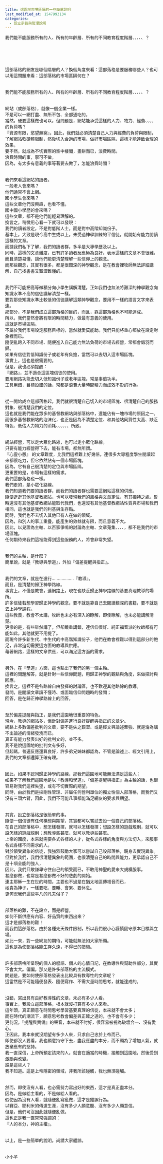 ```yaml
---
title: 這園地市場區隔的一些簡單說明
last_modified_at: 1547993134
categories:
  - 設立宗旨與管理說明
---
```


我們能不能服務所有的人、所有的年齡層、所有的不同教育程度階層、、、、、？<br><br><!--more--><br><br><br><br>這部落格的網友是哪個階層的人？換個角度來看：這部落格是要服務哪些人？也可以用這問題來看：這部落格的市場區隔何在？ <br><br><br>我們能不能服務所有的人、所有的年齡層、所有的不同教育程度階層、、、、、？<br><br><br>網站（或部落格），就像一個企業一樣。<br>不是可以一網打盡、無所不包、全部通吃的。<br>當然，硬要這樣做也可以，但問題是，網站能承受這樣的人力、物力、經費、、、、的負荷嗎？<br>『資源有限，慾望無窮』，因此，我們就必須清楚自己人力與經費的負荷與限制，了解網站軟硬體限制，然後切入合適的市場，做好市場區隔，這樣才能達致合理的效果。<br>要不然，就成為不切實際的空中樓閣，畫餅而已，浪費時間。<br>浪費時間的事，寧可不做。<br>因為，有太多有意義的事等著要去做了，怎能浪費時間？<br><br><br>我們來看這網站的讀者。<br>一般老人會來嗎？<br>他們通常不會上網。<br>國小學生會來嗎？<br>這些文章他們沒興趣，也看不懂。<br>國中國小學歷的會來嗎？<br>這些文章，都不是他們能輕易理解的。<br>換言之，稍微用心看一下就可以發現：<br>我們的讀者設定，不是對低階人士，而是對中高階知識份子。<br>基本上，大致是現今高中生或以上，未受過神學訓練的平信徒，就開始有能力閱讀這樣的文章。<br>而據我們私下了解，我們的讀者群，多半是大專學歷及以上。<br>同時，這樣的文章難度，已有許多讀者反應極為良好，表示這樣的文章不會很難，而且清楚易懂，讓他們能更清楚理解一些信仰上的觀念。<br>而那些觀念，其實有很多，都是很艱深的神學觀念，是在教會裡牧師無法詳細講解，自己找書書又艱澀難懂的。<br><br><br>我們不可能把高等微積分向小學生講解清楚，正如我們也無法將艱深的神學觀念向知識水準不高的信徒講解清楚一樣。<br>要對那些知識水準比較低的信徒講解這類神學觀念，要用不一樣的語言文字來表達。<br>那部分，不是我們成立這部落格的目的，而且，靠這部落格也不可能達成。<br>所以，我們當然會將有限的時間精力，做最有意義的使用。<br>這就是市場區隔。<br>不屬於我們市場設定服務目標的，當然就愛莫能助。我們只能將重心都放在設定對象裡而已。<br>隨便亂跨入不同市場、隨便進入自己能力無法負荷的市場去經營，常都會鍛羽而歸。<br>如果有信徒對低知識份子或老年有負擔，當然可以去切入這市場區塊。<br>事實上，這也是很需要的。<br>但是，我也必須提醒：<br>『網路』，並不適合這區塊信徒的使用。<br>要用網路功能去切入低知識份子或老年區塊，常是事倍功半。<br>工具用錯，目標設錯的話，常都是浪費大量時間精力而成效不彰的行為。<br><br><br>從一開始成立這部落格起，我們就很清楚自己切入的市場區塊、很清楚自己的服務對象、很清楚我們的定位。<br>這也就是我們能在眾多的基督教網站與部落格中，還能佔有一塊市場的原因之一。<br>而很多基督教網站的泡沫化，也正是因為不清楚定位、和其他站同質性太高、缺乏特色、低估人力物力的消耗、、、、、、所致。<br><br><br>網站經營，可以走大眾化路線，也可以走小眾化路線。<br>只要有能力經營得下去，能有市場，都無所謂。<br>『心靈小憩』  的文章難度，比我們這裡難上好幾倍，連很多大專程度學生閱讀起來都很吃力，但它依然佔有一個市場區塊。<br>因為，它有自己很清楚的定位與市場區隔。<br>更重要的是，市場有這樣的需求。<br>我們這部落格也一樣。<br>我們走的，是小眾化路線。<br>我們知道我們要的讀者群，而我們的讀者群也需要這網站這樣的供應。<br>隨便逛逛其他基督教網站，也可以發現我們的風格與文章定位，有其獨特之處。暫時還沒有其他基督教網站能取代我們，也還沒有其他基督教網站性質與市場和我們相同，這也就是我們的利基與生存點。<br>同時，我們也不去切入其他已有人在做的領域。<br>因為，和別人的事工重疊，能產生的效益就有限，而且意義不大。<br>因此，以見證為主軸、以百家爭鳴的討論為主軸、文章蒐集、、、、，都不是我們的市場區塊。<br>任何期待來我們這裡能得到這些服務的人，將會非常失望。<br><br><br>我們的主軸，是什麼？<br>簡單說，就是『教導與學道』，外加『偏差提醒與指正』。<br><br><br>我們的文章，就是在進行………………『教導』。<br>而且，是清楚的歸正神學路線。<br>事實上，不僅是教會，連網路上，現在也缺乏歸正神學路線的基要真理教導的場所。<br>許多信徒若想學習歸正神學的觀念，要不就是靠自己去閱讀艱深的書籍，要不就是去上神學課程。<br>這些教義，教會不太講，牧師也未必有深入的瞭解，即使瞭解，也未必能講解清楚。<br>更慘的是，有些雖然講了，但卻嚴重講錯，連信仰很好、純正福音派的牧師都有可能如此，其他就更不用提了。<br>而現今許多新生代、中生代的中高階知識份子，他們在教會裡難以得到這部分的飽足，非常迫切需要這方面的教導與供應。<br>藉著網路，這樣的文章供應，可以滿足這方面的需求。<br><br><br>另外，在『學道』方面，這也點出了我們的另一個主軸。<br>這裡的問題解答，就是針對一些信仰問題，用歸正神學的觀點與角度，來做探討與回應。<br>換言之，這裡不是各路線自由發揮的討論區，也不歡迎其他路線的教導。<br>發問，是閱讀文章讀不懂時、或面臨信仰問題時的發問；<br>回答，是在歸正神學路線上的回答。<br><br><br>至於偏差提醒與指正，是我們這園地很重要的特色。<br>現今，教導的網站多，但針對偏差進行良好提醒與指正的文章少。<br>網路上多數偏差批判的文章，要不是失之艱澀、或是經文與論述牽強、就是淪為講不出論述的情緒發洩而已。<br>真正有能力發表出好的批判文的，並不多。<br>我不是說這園地的批判文有多好，<br>但起碼，普遍反應還算良好，許多弟兄姊妹都認為，不管是論述上、經文引用上，我們的文章都還算正確有理。<br><br><br>因此，如果不認同歸正神學的路線，那我們這園地可能無法滿足這些人；<br>如果不了解我們這園地是以『教導和學道』、『偏差提醒與指正』為主軸的話，也很容易對我們這裡失望，或有不切實際的期望。<br>同時，由於我們是採剛性管理、非屬任何營利單位的獨立性個人部落格，而我們又沒有三頭六臂，因此，我們不可能凡事都能滿足網友的要求與期望。<br><br><br>其實，設立部落格是很簡單的事。<br>隨便一個信徒有任何構想與期望，其實都可以嘗試去設一個自己的部落格。<br>在自己的部落格中，想怎樣發揮，就可以怎樣發揮；想設怎樣的遊戲規則，就可以設怎樣的遊戲規則；想教導些甚麼，就可以教導些甚麼。<br>上帝的國度，本來就需要各式各樣的人才，從各式各樣的角度與方法切入，來服事各式各樣不同需求的人。<br>對於領受異象的信徒，我強烈鼓勵大家可以嘗試自己設部落格，親身去實現異象。<br>但對於我們，我們很清楚異象的範圍，也很清楚自己的時間與能力，更承認自己不是十項全能的強人，<br>因此，我們只敢謙卑守住自己的領受而已，不敢用神聖的愛來大規模服事。<br>甚麼都做，也常是甚麼都做不好的悲劇的開始。<br>連主耶穌一生在世的時間，主要也不過是在猶太地區傳福音而已，<br>祂貴為神子，一樣要吃、要睡、會累、要休息。<br>更何況我們這些平凡的凡夫俗子？<br><br><br>部落格的難，不在設立，而是經營。<br>如何不斷供應有內容、好品質的東西出來？<br>這才是部落格的難！<br>而我們這部落格，由於各種先天條件限制，所以我們很小心謹慎固守原本目標與立場。<br>如此一來，對一些網友的期待，可能就無法如大家所願。<br>這也是為使部落格能生存久遠，不得已的措施。<br><br><br>許多部落格所呈現的個人的囈語、個人的心情日記，在教導性與幫助性部分，其實不會太大。偏偏，那又是許多部落格的主流模式。<br>問題是，要如何使部落格發表出比較具有教導性的文章呢？<br>這當然是不可能隨便發表、隨便寫作、不需大量時間思考，就能達成的。<br><br><br>沒錯，寫出具有良好教導性的文章，未必有多少人看。<br>事實上，我設立這部落格，根本就沒打算有多少人來看。<br>這年頭，真正願意花時間思考學習基要真理的信徒，本來就不會太多；<br>而在時代的潮流下，願意思考教會偏差與正確之道的，也不會有多少；<br>更何況，『提醒與責備』的聲音，本來就不討好，很容易被視為破壞合一、沒有愛心。<br>正因此，我本來就沒期望有多少人來，只求自己忠於上帝而已。<br>即使都沒人要看，我也願意持守下去，盡我應盡的本分，而不願為了增加人氣，就放棄應有的堅持。<br>我一直深信，上帝所預定該來的人，就會在適當的時機，接觸到這園地，然後受到激勵與改變。<br>誰是這些人？<br>我不知道。這是上帝隱密的領域，非我所該碰觸，我也無須碰觸。<br><br><br>然而，即使沒有人看，也必需努力寫出好的東西，這才是真正盡本分。<br>因為，是做給主看的，不是做給人看的。<br>假使因為沒有人看，就隨便亂寫亂做，這才是錯誤行為。<br>以賽亞、耶利米的傳道生涯，沒有多少人願意聽、沒有多少人願意信。<br>但是，他們可沒因此就隨便亂做。<br>這也正是我一直常常強調的：<br>『人的本分，神的主權』。<br><br><br>以上，是一些簡單的說明，尚請大家體諒。<br><br><br>小小羊<br><br>
